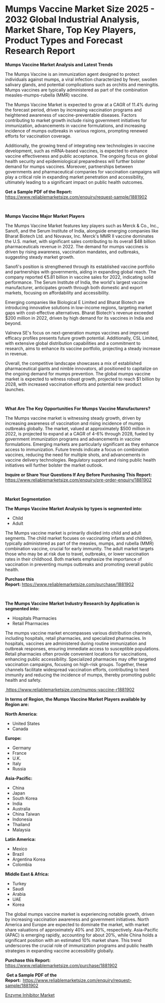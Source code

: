 <p><h1>Mumps Vaccine Market Size 2025 - 2032 Global Industrial Analysis, Market Share, Top Key Players, Product Types and Forecast Research Report</h1></p><p><strong>Mumps Vaccine Market Analysis and Latest Trends</strong></p>
<p><p>The Mumps Vaccine is an immunization agent designed to protect individuals against mumps, a viral infection characterized by fever, swollen salivary glands, and potential complications such as orchitis and meningitis. Mumps vaccines are typically administered as part of the combination measles-mumps-rubella (MMR) vaccine. </p><p>The Mumps Vaccine Market is expected to grow at a CAGR of 11.4% during the forecast period, driven by increasing vaccination programs and heightened awareness of vaccine-preventable diseases. Factors contributing to market growth include rising government initiatives for immunization, advancements in vaccine formulations, and increasing incidence of mumps outbreaks in various regions, prompting renewed efforts for vaccination coverage.</p><p>Additionally, the growing trend of integrating new technologies in vaccine development, such as mRNA-based vaccines, is expected to enhance vaccine effectiveness and public acceptance. The ongoing focus on global health security and epidemiological preparedness will further bolster demand for mumps vaccines. Moreover, partnerships between governments and pharmaceutical companies for vaccination campaigns will play a critical role in expanding market penetration and accessibility, ultimately leading to a significant impact on public health outcomes.</p></p>
<p><strong>Get a Sample PDF of the Report:&nbsp;</strong> <a href="https://www.reliablemarketsize.com/enquiry/request-sample/1881902?utm_campaign=2528&utm_medium=2&utm_source=Github&utm_content=ia&utm_term=08032025&utm_id=mumps-vaccine">https://www.reliablemarketsize.com/enquiry/request-sample/1881902</a></p>
<p>&nbsp;</p>
<p><strong>Mumps Vaccine Major Market Players</strong></p>
<p><p>The Mumps Vaccine Market features key players such as Merck & Co., Inc., Sanofi, and the Serum Institute of India, alongside emerging companies like Bharat Biotech Ltd. and Novavax, Inc. Merck's MMR II vaccine dominates the U.S. market, with significant sales contributing to its overall $48 billion pharmaceuticals revenue in 2022. The demand for mumps vaccines is driven by rising awareness, vaccination mandates, and outbreaks, suggesting steady market growth.</p><p>Sanofi's position is strengthened through its established vaccine portfolio and partnerships with governments, aiding in expanding global reach. The company reported €5.81 billion in vaccine sales for 2022, indicating solid performance. The Serum Institute of India, the world's largest vaccine manufacturer, anticipates growth through both domestic and export markets, focusing on affordability and accessibility.</p><p>Emerging companies like Biological E Limited and Bharat Biotech are introducing innovative solutions in low-income regions, targeting market gaps with cost-effective alternatives. Bharat Biotech's revenue exceeded $200 million in 2022, driven by high demand for its vaccines in India and beyond. </p><p>Valneva SE's focus on next-generation mumps vaccines and improved efficacy profiles presents future growth potential. Additionally, CSL Limited, with extensive global distribution capabilities and a commitment to research, aims to enhance its vaccine portfolio, projecting a steady increase in revenue.</p><p>Overall, the competitive landscape showcases a mix of established pharmaceutical giants and nimble innovators, all positioned to capitalize on the ongoing demand for mumps prevention. The global mumps vaccine market is expected to witness robust growth, projected to reach $1 billion by 2028, with increased vaccination efforts and potential new product launches.</p></p>
<p>&nbsp;</p>
<p><strong>What Are The Key Opportunities For Mumps Vaccine Manufacturers?</strong></p>
<p><p>The Mumps vaccine market is witnessing steady growth, driven by increasing awareness of vaccination and rising incidence of mumps outbreaks globally. The market, valued at approximately $500 million in 2022, is projected to expand at a CAGR of 4-6% through 2028, fueled by government immunization programs and advancements in vaccine formulations. Emerging markets are particularly significant as they enhance access to immunization. Future trends indicate a focus on combination vaccines, reducing the need for multiple shots, and advancements in vaccine delivery technologies. Regulatory support and rising public health initiatives will further bolster the market outlook.</p></p>
<p><strong>Inquire or Share Your Questions If Any Before Purchasing This Report:</strong> <a href="https://www.reliablemarketsize.com/enquiry/pre-order-enquiry/1881902?utm_campaign=2528&utm_medium=2&utm_source=Github&utm_content=ia&utm_term=08032025&utm_id=mumps-vaccine">https://www.reliablemarketsize.com/enquiry/pre-order-enquiry/1881902</a></p>
<p>&nbsp;</p>
<p><strong>Market Segmentation</strong></p>
<p><strong>The Mumps Vaccine Market Analysis by types is segmented into:</strong></p>
<p><ul><li>Child</li><li>Adult</li></ul></p>
<p><p>The Mumps vaccine market is primarily divided into child and adult segments. The child market focuses on vaccinating infants and children, typically administered as part of the measles, mumps, and rubella (MMR) combination vaccine, crucial for early immunity. The adult market targets those who may be at risk due to travel, outbreaks, or lower vaccination rates in their childhood. Both markets emphasize the importance of vaccination in preventing mumps outbreaks and promoting overall public health.</p></p>
<p><strong>Purchase this Report:&nbsp;</strong><a href="https://www.reliablemarketsize.com/purchase/1881902?utm_campaign=2528&utm_medium=2&utm_source=Github&utm_content=ia&utm_term=08032025&utm_id=mumps-vaccine">https://www.reliablemarketsize.com/purchase/1881902</a></p>
<p>&nbsp;</p>
<p><strong>The Mumps Vaccine Market Industry Research by Application is segmented into:</strong></p>
<p><ul><li>Hospitals Pharmacies</li><li>Retail Pharmacies</li></ul></p>
<p><p>The mumps vaccine market encompasses various distribution channels, including hospitals, retail pharmacies, and specialized pharmacies. In hospitals, vaccines are administered during routine immunization and outbreak responses, ensuring immediate access to susceptible populations. Retail pharmacies often provide convenient locations for vaccinations, enhancing public accessibility. Specialized pharmacies may offer targeted vaccination campaigns, focusing on high-risk groups. Together, these channels facilitate widespread vaccination efforts, contributing to herd immunity and reducing the incidence of mumps, thereby promoting public health and safety.</p></p>
<p><a href="https://www.reliablemarketsize.com/mumps-vaccine-r1881902?utm_campaign=2528&utm_medium=2&utm_source=Github&utm_content=ia&utm_term=08032025&utm_id=mumps-vaccine">&nbsp;https://www.reliablemarketsize.com/mumps-vaccine-r1881902</a></p>
<p><strong>In terms of Region, the Mumps Vaccine Market Players available by Region are:</strong></p>
<p>
    <p> <strong> North America: </strong>
        <ul>
            <li>United States</li>
            <li>Canada</li>
        </ul>
        </p> 
    <p> <strong> Europe: </strong>
        <ul>
            <li>Germany</li>
            <li>France</li>
            <li>U.K.</li>
            <li>Italy</li>
            <li>Russia</li>
        </ul>
        </p> 
    <p> <strong> Asia-Pacific: </strong>
        <ul>
            <li>China</li>
            <li>Japan</li>
            <li>South Korea</li>
            <li>India</li>
            <li>Australia</li>
            <li>China Taiwan</li>
            <li>Indonesia</li>
            <li>Thailand</li>
            <li>Malaysia</li>
        </ul>
        </p> 
    <p> <strong> Latin America: </strong>
        <ul>
            <li>Mexico</li>
            <li>Brazil</li>
            <li>Argentina Korea</li>
            <li>Colombia</li>
        </ul>
        </p> 
    <p> <strong> Middle East & Africa: </strong>
        <ul>
            <li>Turkey</li>
            <li>Saudi</li>
            <li>Arabia</li>
            <li>UAE</li>
            <li>Korea</li>
        </ul>
    </p>
    </p>
<p><p>The global mumps vaccine market is experiencing notable growth, driven by increasing vaccination awareness and government initiatives. North America and Europe are expected to dominate the market, with market share valuations of approximately 40% and 30%, respectively. Asia-Pacific (APAC) is emerging rapidly, accounting for about 20%, while China holds a significant position with an estimated 10% market share. This trend underscores the crucial role of immunization programs and public health strategies in expanding vaccine accessibility globally.</p></p>
<p><strong>Purchase this Report: </strong><a href="https://www.reliablemarketsize.com/purchase/1881902?utm_campaign=2528&utm_medium=2&utm_source=Github&utm_content=ia&utm_term=08032025&utm_id=mumps-vaccine">https://www.reliablemarketsize.com/purchase/1881902</a></p>
<p>&nbsp;<strong>Get a Sample PDF of the Report:&nbsp;&nbsp;</strong><a href="https://www.reliablemarketsize.com/enquiry/request-sample/1881902?utm_campaign=2528&utm_medium=2&utm_source=Github&utm_content=ia&utm_term=08032025&utm_id=mumps-vaccine">https://www.reliablemarketsize.com/enquiry/request-sample/1881902</a></p>
<p><strong></strong></p>
<p><p><a href="https://github.com/maclarensidney/Market-Research-Report-List-1/blob/main/enzyme-inhibitor-market.md?utm_campaign=2528&utm_medium=2&utm_source=Github&utm_content=ia&utm_term=08032025&utm_id=mumps-vaccine">Enzyme Inhibitor Market</a></p></p>